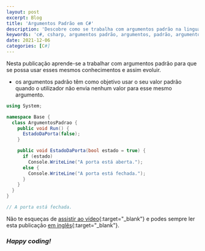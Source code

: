 ```yaml
---
layout: post
excerpt: Blog
title: 'Argumentos Padrão em C#'
description: 'Descobre como se trabalha com argumentos padrão na linguagem de programação C#. Obtém respostas às tuas dúvidas com a teoria e os exemplos apresentados.'
keywords: 'c#, csharp, argumentos padrão, argumentos, padrão, argumento, publicação'
date: 2021-12-06
categories: [C#]
---
```


Nesta publicação aprende-se a trabalhar com argumentos padrão para que se possa usar esses mesmos conhecimentos e assim evoluir.

- os argumentos padrão têm como objetivo usar o seu valor padrão quando o utilizador não envia nenhum valor para esse mesmo argumento.

```csharp
using System;

namespace Base {
  class ArgumentosPadrao {
    public void Run() {
      EstadoDaPorta(false);
    }

    public void EstadoDaPorta(bool estado = true) {
      if (estado)
        Console.WriteLine("A porta está aberta.");
      else {
        Console.WriteLine("A porta está fechada.");
      }
    }
  }
}

// A porta está fechada.
```

Não te esqueças de [assistir ao vídeo](https://youtu.be/9Dv8IR1Hy5U){:target="\_blank"} e podes sempre ler esta publicação [em inglês](https://nelsonsilvadev.com/blog/20211206/default-arguments-in-csharp/){:target="\_blank"}.

### _Happy coding!_
